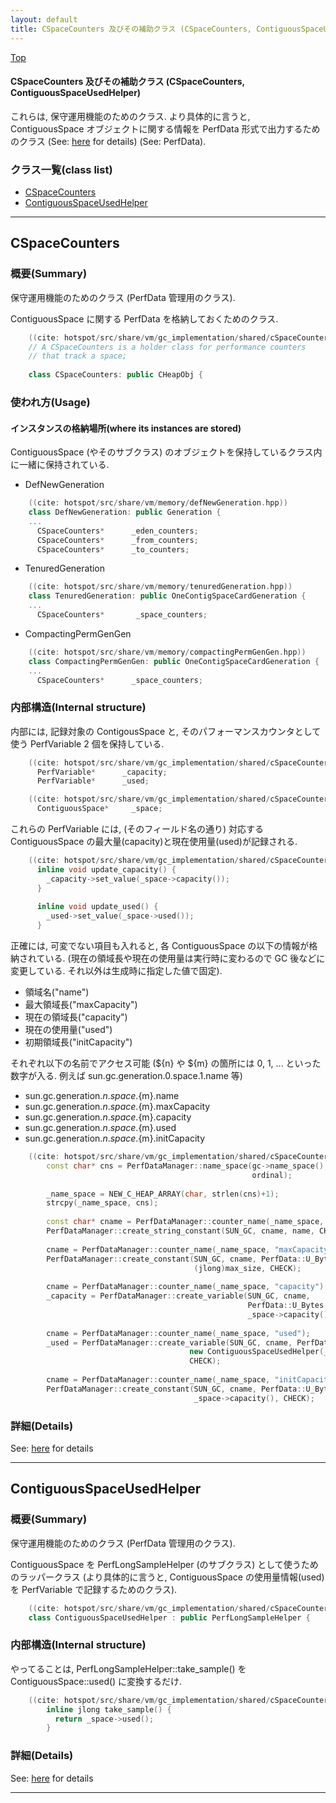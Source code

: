 ```yaml
---
layout: default
title: CSpaceCounters 及びその補助クラス (CSpaceCounters, ContiguousSpaceUsedHelper)
---
```

[Top](../index.html)

#### CSpaceCounters 及びその補助クラス (CSpaceCounters, ContiguousSpaceUsedHelper)

これらは, 保守運用機能のためのクラス.
より具体的に言うと, ContiguousSpace オブジェクトに関する情報を PerfData 形式で出力するためのクラス
(See: [here](no3718kvd.html) for details) (See: PerfData).


### クラス一覧(class list)

  * [CSpaceCounters](#no5JlkW4nK)
  * [ContiguousSpaceUsedHelper](#nojdGa_E0o)


---
## <a name="no5JlkW4nK" id="no5JlkW4nK">CSpaceCounters</a>

### 概要(Summary)
保守運用機能のためのクラス (PerfData 管理用のクラス).

ContiguousSpace に関する PerfData を格納しておくためのクラス.

```cpp
    ((cite: hotspot/src/share/vm/gc_implementation/shared/cSpaceCounters.hpp))
    // A CSpaceCounters is a holder class for performance counters
    // that track a space;
    
    class CSpaceCounters: public CHeapObj {
```

### 使われ方(Usage)
#### インスタンスの格納場所(where its instances are stored)
ContiguousSpace (やそのサブクラス) のオブジェクトを保持しているクラス内に一緒に保持されている.

* DefNewGeneration

```cpp
    ((cite: hotspot/src/share/vm/memory/defNewGeneration.hpp))
    class DefNewGeneration: public Generation {
    ...
      CSpaceCounters*      _eden_counters;
      CSpaceCounters*      _from_counters;
      CSpaceCounters*      _to_counters;
```

* TenuredGeneration

```cpp
    ((cite: hotspot/src/share/vm/memory/tenuredGeneration.hpp))
    class TenuredGeneration: public OneContigSpaceCardGeneration {
    ...
      CSpaceCounters*       _space_counters;
```

* CompactingPermGenGen

```cpp
    ((cite: hotspot/src/share/vm/memory/compactingPermGenGen.hpp))
    class CompactingPermGenGen: public OneContigSpaceCardGeneration {
    ...
      CSpaceCounters*      _space_counters;
```


### 内部構造(Internal structure)
内部には, 記録対象の ContigousSpace と, そのパフォーマンスカウンタとして使う PerfVariable 2 個を保持している.

```cpp
    ((cite: hotspot/src/share/vm/gc_implementation/shared/cSpaceCounters.hpp))
      PerfVariable*      _capacity;
      PerfVariable*      _used;
```


```cpp
    ((cite: hotspot/src/share/vm/gc_implementation/shared/cSpaceCounters.hpp))
      ContiguousSpace*     _space;
```

これらの PerfVariable には, (そのフィールド名の通り) 対応する ContiguousSpace の最大量(capacity)と現在使用量(used)が記録される.

```cpp
    ((cite: hotspot/src/share/vm/gc_implementation/shared/cSpaceCounters.hpp))
      inline void update_capacity() {
        _capacity->set_value(_space->capacity());
      }
    
      inline void update_used() {
        _used->set_value(_space->used());
      }
```

正確には, 可変でない項目も入れると, 各 ContiguousSpace の以下の情報が格納されている.
(現在の領域長や現在の使用量は実行時に変わるので GC 後などに変更している. それ以外は生成時に指定した値で固定).

* 領域名("name")
* 最大領域長("maxCapacity")
* 現在の領域長("capacity")
* 現在の使用量("used")
* 初期領域長("initCapacity") 

それぞれ以下の名前でアクセス可能 
(${n} や ${m} の箇所には 0, 1, ... といった数字が入る. 例えば sun.gc.generation.0.space.1.name 等)

  * sun.gc.generation.${n}.space.${m}.name
  * sun.gc.generation.${n}.space.${m}.maxCapacity
  * sun.gc.generation.${n}.space.${m}.capacity
  * sun.gc.generation.${n}.space.${m}.used
  * sun.gc.generation.${n}.space.${m}.initCapacity

```cpp
    ((cite: hotspot/src/share/vm/gc_implementation/shared/cSpaceCounters.cpp))
        const char* cns = PerfDataManager::name_space(gc->name_space(), "space",
                                                      ordinal);
    
        _name_space = NEW_C_HEAP_ARRAY(char, strlen(cns)+1);
        strcpy(_name_space, cns);
    
        const char* cname = PerfDataManager::counter_name(_name_space, "name");
        PerfDataManager::create_string_constant(SUN_GC, cname, name, CHECK);
    
        cname = PerfDataManager::counter_name(_name_space, "maxCapacity");
        PerfDataManager::create_constant(SUN_GC, cname, PerfData::U_Bytes,
                                         (jlong)max_size, CHECK);
    
        cname = PerfDataManager::counter_name(_name_space, "capacity");
        _capacity = PerfDataManager::create_variable(SUN_GC, cname,
                                                     PerfData::U_Bytes,
                                                     _space->capacity(), CHECK);
    
        cname = PerfDataManager::counter_name(_name_space, "used");
        _used = PerfDataManager::create_variable(SUN_GC, cname, PerfData::U_Bytes,
                                        new ContiguousSpaceUsedHelper(_space),
                                        CHECK);
    
        cname = PerfDataManager::counter_name(_name_space, "initCapacity");
        PerfDataManager::create_constant(SUN_GC, cname, PerfData::U_Bytes,
                                         _space->capacity(), CHECK);
```




### 詳細(Details)
See: [here](../doxygen/classCSpaceCounters.html) for details

---
## <a name="nojdGa_E0o" id="nojdGa_E0o">ContiguousSpaceUsedHelper</a>

### 概要(Summary)
保守運用機能のためのクラス (PerfData 管理用のクラス).

ContiguousSpace を PerfLongSampleHelper (のサブクラス) として使うためのラッパークラス
(より具体的に言うと, ContiguousSpace の使用量情報(used)を PerfVariable で記録するためのクラス).

```cpp
    ((cite: hotspot/src/share/vm/gc_implementation/shared/cSpaceCounters.hpp))
    class ContiguousSpaceUsedHelper : public PerfLongSampleHelper {
```

### 内部構造(Internal structure)
やってることは, PerfLongSampleHelper::take_sample() を ContiguousSpace::used() に変換するだけ.

```cpp
    ((cite: hotspot/src/share/vm/gc_implementation/shared/cSpaceCounters.hpp))
        inline jlong take_sample() {
          return _space->used();
        }
```




### 詳細(Details)
See: [here](../doxygen/classContiguousSpaceUsedHelper.html) for details

---
